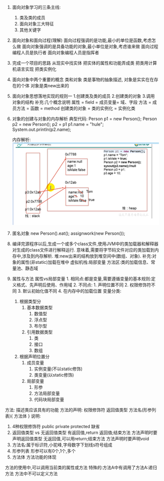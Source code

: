 1. 面向对象学习的三条主线:
   1. 类及类的成员
   2. 面向对象三大特征
   3. 其他关键字
2. 面向对象和面向过程(理解)
   面向过程强调的是功能,最小的单位是函数,考虑怎么做
   面向对象强调的是具备功能的对象,最小单位是对象,考虑谁来做
   面向过程编程人员是执行者
   面向对象编程人员是指挥者
3. 完成一个项目的思路
   从现实中找实体
   把实体的属性和功能弄成类
   把类用计算机语言实现
   把类实例化

4. 面向对象中两个重要的概念
   类和对象
   类是事物的抽象描述, 对象是实实在在存在的个体
   对象是类new出来的
5. 面向对象思想落地实现的规则一
   1.创建类及类的成员
   2.创建类的对象
   3.调用对象的结构
补充:几个概念说明
    属性 = field = 成员变量= 域、字段
    方法 = 成员方法 = 函数 = method
    创建类的对象 = 类的实例化 = 实例化类

6. 对象的创建与对象的内存解析
   典型代码:
   Person p1 = new Person();
   Person p2 = new Person();
   p2 = p1
   p1.name  = "hule";
   System.out.println(p2.name);

   内存解析:
   ![图 2](iamges/20220928015441.png)  
7. 匿名对象
   new Person().eat();
   assignwork(new Person());

8. 编译完源程序以后,生成一个或多个class文件,使用JVM中的类加载器和解释器对生成的class文件进行解释运行.
   意味着,需要将字节码文件对应的类加载到内存中,涉及到内存解析.
   堆:new出来的结构放到堆空间中(数组、对象). 补充:对象的属性(非static)加载在堆中
   虚拟机栈:局部变量
   方法区:类的加载信息、常量池、静态域

9. 属性与方法
    属性vs局部变量
        1. 相同点:都是变量,需要遵循变量的基本规则:定义格式、先声明后使用、作用域
        2. 不同点:
           1. 声明位置不同
           2. 权限修饰符不同
           3. 默认初始化值不同
           4. 在内存中的加载位置
变量分类:
   1. 根据类型分
      1. 基本数据类型
         1. 数值型
         2. 浮点型
         3. 布尔型
      2. 引用数据类型
         1. 类
         2. 接口
         3. 数组
   2. 根据声明位置分
      1. 成员变量
         1. 实例变量(不以static修饰)
         2. 类变量(以static修饰)
      2. 局部变量
         1. 形参
         2. 方法局部变量
         3. 代码块局部变量

方法:
    描述类应该具有的功能
方法的声明:
   权限修饰符 返回值类型 方法名(形参列表){
      方法体
   }
说明:
   1. 4种权限修饰符 public private protected 缺省
   2. 返回值类型 vs 无返回值类型
      有返回值,return 返回值;结束方法  方法声明时要声明返回值类型
      无返回值,可以用return;结束方法  方法声明时要声明void
   3. 方法名:属于标识符,小驼峰,字母数字下划线`$`符号组成
   4. 形参列表
      形参可以有0个,1个,多个
   5. 方法体
      方法功能的体现

方法的使用中,可以调用当前类的属性或方法
   特殊的:方法A中有调用了方法A:递归方法
方法中不可以定义方法